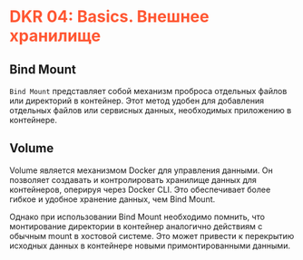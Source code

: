 # <span style="color: #FF5733;">  DKR 04: Basics. Внешнее хранилище </span>

## Bind Mount
`Bind Mount` представляет собой механизм проброса отдельных файлов или директорий в контейнер. Этот метод удобен для добавления отдельных файлов или сервисных данных, необходимых приложению в контейнере.

## Volume
Volume является механизмом Docker для управления данными. Он позволяет создавать и контролировать хранилище данных для контейнеров, оперируя через Docker CLI. Это обеспечивает более гибкое и удобное хранение данных, чем Bind Mount.

Однако при использовании Bind Mount необходимо помнить, что монтирование директории в контейнер аналогично действиям с обычным mount в хостовой системе. Это может привести к перекрытию исходных данных в контейнере новыми примонтированными данными.
